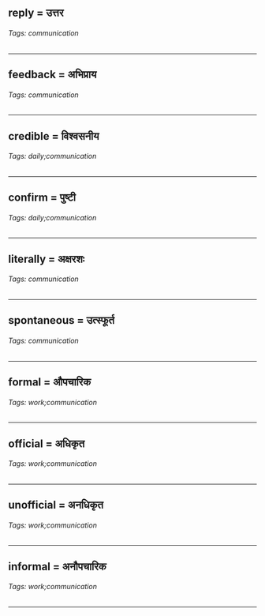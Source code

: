 ## reply = उत्तर

###### Tags: communication

---
## feedback = अभिप्राय

###### Tags: communication

---
## credible = विश्वसनीय

###### Tags: daily;communication

---
## confirm = पुष्टी

###### Tags: daily;communication

---
## literally = अक्षरशः

###### Tags: communication

---
## spontaneous = उत्स्फूर्त

###### Tags: communication

---
## formal = औपचारिक

###### Tags: work;communication

---
## official = अधिकृत

###### Tags: work;communication

---
## unofficial = अनधिकृत

###### Tags: work;communication

---
## informal = अनौपचारिक

###### Tags: work;communication

---

